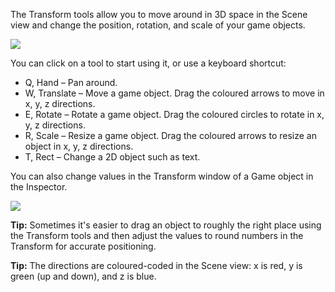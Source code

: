 The Transform tools allow you to move around in 3D space in the Scene view and change the position, rotation, and scale of your game objects.

![](images/image.png)

You can click on a tool to start using it, or use a keyboard shortcut:

+ Q, Hand – Pan around.
+ W, Translate – Move a game object. Drag the coloured arrows to move in x, y, z directions.
+ E, Rotate – Rotate a game object. Drag the coloured circles to rotate in x, y, z directions.
+ R, Scale – Resize a game object. Drag the coloured arrows to resize an object in x, y, z directions.
+ T, Rect – Change a 2D object such as text.

You can also change values in the Transform window of a Game object in the Inspector. 

![](images/image.png)

**Tip:** Sometimes it's easier to drag an object to roughly the right place using the Transform tools and then adjust the values to round numbers in the Transform for accurate positioning. 

**Tip:** The directions are coloured-coded in the Scene view: x is red, y is green (up and down), and z is blue. 
